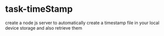 # task-timeStamp


create a node js server to automatically create a timestamp file in your local device storage and also retrieve them
